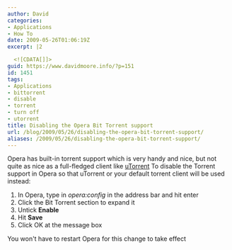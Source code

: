 ```yaml
---
author: David
categories:
- Applications
- How To
date: 2009-05-26T01:06:19Z
excerpt: |2

  <![CDATA[]]>
guid: https://www.davidmoore.info/?p=151
id: 1451
tags:
- Applications
- bittorrent
- disable
- torrent
- turn off
- utorrent
title: Disabling the Opera Bit Torrent support
url: /blog/2009/05/26/disabling-the-opera-bit-torrent-support/
aliases: /2009/05/26/disabling-the-opera-bit-torrent-support/
---
```


Opera has built-in torrent support which is very handy and nice, but not quite as nice as a full-fledged client like <a title="µTorrent - The Lightweight and Efficient BitTorrent Client" href="http://www.utorrent.com/" target="_blank">uTorrent</a> To disable the Torrent support in Opera so that uTorrent or your default torrent client will be used instead: <ol> <li>In Opera, type in <em>opera:config</em> in the address bar and hit enter</li> <li>Click the Bit Torrent section to expand it</li> <li> Untick <strong>Enable</strong></li> <li> Hit <strong>Save</strong></li> <li>Click OK at the message box</li> </ol> You won't have to restart Opera for this change to take effect